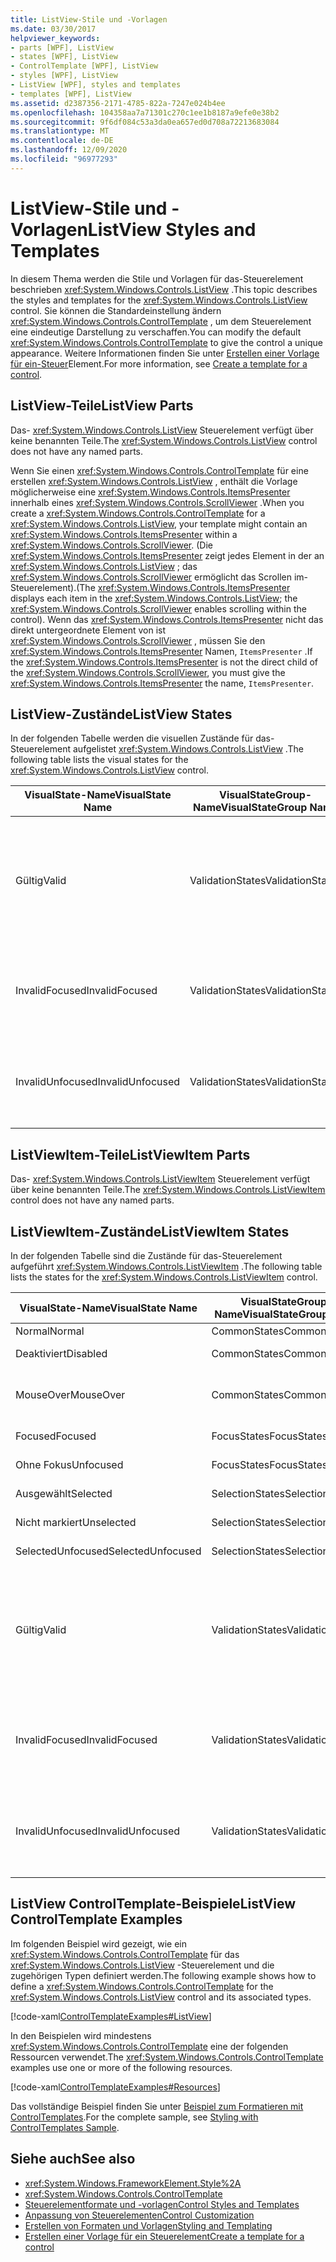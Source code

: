 ```yaml
---
title: ListView-Stile und -Vorlagen
ms.date: 03/30/2017
helpviewer_keywords:
- parts [WPF], ListView
- states [WPF], ListView
- ControlTemplate [WPF], ListView
- styles [WPF], ListView
- ListView [WPF], styles and templates
- templates [WPF], ListView
ms.assetid: d2387356-2171-4785-822a-7247e024b4ee
ms.openlocfilehash: 104358aa7a71301c270c1ee1b8187a9efe0e38b2
ms.sourcegitcommit: 9f6df084c53a3da0ea657ed0d708a72213683084
ms.translationtype: MT
ms.contentlocale: de-DE
ms.lasthandoff: 12/09/2020
ms.locfileid: "96977293"
---
```

# <a name="listview-styles-and-templates"></a><span data-ttu-id="d78f0-102">ListView-Stile und -Vorlagen</span><span class="sxs-lookup"><span data-stu-id="d78f0-102">ListView Styles and Templates</span></span>
<span data-ttu-id="d78f0-103">In diesem Thema werden die Stile und Vorlagen für das-Steuerelement beschrieben <xref:System.Windows.Controls.ListView> .</span><span class="sxs-lookup"><span data-stu-id="d78f0-103">This topic describes the styles and templates for the <xref:System.Windows.Controls.ListView> control.</span></span> <span data-ttu-id="d78f0-104">Sie können die Standardeinstellung ändern <xref:System.Windows.Controls.ControlTemplate> , um dem Steuerelement eine eindeutige Darstellung zu verschaffen.</span><span class="sxs-lookup"><span data-stu-id="d78f0-104">You can modify the default <xref:System.Windows.Controls.ControlTemplate> to give the control a unique appearance.</span></span> <span data-ttu-id="d78f0-105">Weitere Informationen finden Sie unter [Erstellen einer Vorlage für ein-Steuer](/dotnet/desktop-wpf/themes/how-to-create-apply-template)Element.</span><span class="sxs-lookup"><span data-stu-id="d78f0-105">For more information, see [Create a template for a control](/dotnet/desktop-wpf/themes/how-to-create-apply-template).</span></span>  
  
## <a name="listview-parts"></a><span data-ttu-id="d78f0-106">ListView-Teile</span><span class="sxs-lookup"><span data-stu-id="d78f0-106">ListView Parts</span></span>  
 <span data-ttu-id="d78f0-107">Das- <xref:System.Windows.Controls.ListView> Steuerelement verfügt über keine benannten Teile.</span><span class="sxs-lookup"><span data-stu-id="d78f0-107">The <xref:System.Windows.Controls.ListView> control does not have any named parts.</span></span>  
  
 <span data-ttu-id="d78f0-108">Wenn Sie einen <xref:System.Windows.Controls.ControlTemplate> für eine erstellen <xref:System.Windows.Controls.ListView> , enthält die Vorlage möglicherweise eine <xref:System.Windows.Controls.ItemsPresenter> innerhalb eines <xref:System.Windows.Controls.ScrollViewer> .</span><span class="sxs-lookup"><span data-stu-id="d78f0-108">When you create a <xref:System.Windows.Controls.ControlTemplate> for a <xref:System.Windows.Controls.ListView>, your template might contain an <xref:System.Windows.Controls.ItemsPresenter> within a <xref:System.Windows.Controls.ScrollViewer>.</span></span> <span data-ttu-id="d78f0-109">(Die <xref:System.Windows.Controls.ItemsPresenter> zeigt jedes Element in der an <xref:System.Windows.Controls.ListView> ; das <xref:System.Windows.Controls.ScrollViewer> ermöglicht das Scrollen im-Steuerelement).</span><span class="sxs-lookup"><span data-stu-id="d78f0-109">(The <xref:System.Windows.Controls.ItemsPresenter> displays each item in the <xref:System.Windows.Controls.ListView>; the <xref:System.Windows.Controls.ScrollViewer> enables scrolling within the control).</span></span>  <span data-ttu-id="d78f0-110">Wenn das <xref:System.Windows.Controls.ItemsPresenter> nicht das direkt untergeordnete Element von ist <xref:System.Windows.Controls.ScrollViewer> , müssen Sie den <xref:System.Windows.Controls.ItemsPresenter> Namen, `ItemsPresenter` .</span><span class="sxs-lookup"><span data-stu-id="d78f0-110">If the <xref:System.Windows.Controls.ItemsPresenter> is not the direct child of the <xref:System.Windows.Controls.ScrollViewer>, you must give the <xref:System.Windows.Controls.ItemsPresenter> the name, `ItemsPresenter`.</span></span>  
  
## <a name="listview-states"></a><span data-ttu-id="d78f0-111">ListView-Zustände</span><span class="sxs-lookup"><span data-stu-id="d78f0-111">ListView States</span></span>  
 <span data-ttu-id="d78f0-112">In der folgenden Tabelle werden die visuellen Zustände für das-Steuerelement aufgelistet <xref:System.Windows.Controls.ListView> .</span><span class="sxs-lookup"><span data-stu-id="d78f0-112">The following table lists the visual states for the <xref:System.Windows.Controls.ListView> control.</span></span>  
  
|<span data-ttu-id="d78f0-113">VisualState-Name</span><span class="sxs-lookup"><span data-stu-id="d78f0-113">VisualState Name</span></span>|<span data-ttu-id="d78f0-114">VisualStateGroup-Name</span><span class="sxs-lookup"><span data-stu-id="d78f0-114">VisualStateGroup Name</span></span>|<span data-ttu-id="d78f0-115">Beschreibung</span><span class="sxs-lookup"><span data-stu-id="d78f0-115">Description</span></span>|  
|-|-|-|  
|<span data-ttu-id="d78f0-116">Gültig</span><span class="sxs-lookup"><span data-stu-id="d78f0-116">Valid</span></span>|<span data-ttu-id="d78f0-117">ValidationStates</span><span class="sxs-lookup"><span data-stu-id="d78f0-117">ValidationStates</span></span>|<span data-ttu-id="d78f0-118">Das Steuerelement verwendet die <xref:System.Windows.Controls.Validation> -Klasse, und die <xref:System.Windows.Controls.Validation.HasError%2A?displayProperty=nameWithType> angefügte-Eigenschaft ist `false` .</span><span class="sxs-lookup"><span data-stu-id="d78f0-118">The control uses the <xref:System.Windows.Controls.Validation> class and the <xref:System.Windows.Controls.Validation.HasError%2A?displayProperty=nameWithType> attached property is `false`.</span></span>|  
|<span data-ttu-id="d78f0-119">InvalidFocused</span><span class="sxs-lookup"><span data-stu-id="d78f0-119">InvalidFocused</span></span>|<span data-ttu-id="d78f0-120">ValidationStates</span><span class="sxs-lookup"><span data-stu-id="d78f0-120">ValidationStates</span></span>|<span data-ttu-id="d78f0-121">Die <xref:System.Windows.Controls.Validation.HasError%2A?displayProperty=nameWithType> angefügte-Eigenschaft ist, dass `true` das Steuerelement den Fokus besitzt.</span><span class="sxs-lookup"><span data-stu-id="d78f0-121">The <xref:System.Windows.Controls.Validation.HasError%2A?displayProperty=nameWithType> attached property is `true` has the control has focus.</span></span>|  
|<span data-ttu-id="d78f0-122">InvalidUnfocused</span><span class="sxs-lookup"><span data-stu-id="d78f0-122">InvalidUnfocused</span></span>|<span data-ttu-id="d78f0-123">ValidationStates</span><span class="sxs-lookup"><span data-stu-id="d78f0-123">ValidationStates</span></span>|<span data-ttu-id="d78f0-124">Die <xref:System.Windows.Controls.Validation.HasError%2A?displayProperty=nameWithType> angefügte-Eigenschaft ist, wenn `true` das Steuerelement keinen Fokus hat.</span><span class="sxs-lookup"><span data-stu-id="d78f0-124">The <xref:System.Windows.Controls.Validation.HasError%2A?displayProperty=nameWithType> attached property is `true` has the control does not have focus.</span></span>|  
  
## <a name="listviewitem-parts"></a><span data-ttu-id="d78f0-125">ListViewItem-Teile</span><span class="sxs-lookup"><span data-stu-id="d78f0-125">ListViewItem Parts</span></span>  
 <span data-ttu-id="d78f0-126">Das- <xref:System.Windows.Controls.ListViewItem> Steuerelement verfügt über keine benannten Teile.</span><span class="sxs-lookup"><span data-stu-id="d78f0-126">The <xref:System.Windows.Controls.ListViewItem> control does not have any named parts.</span></span>  
  
## <a name="listviewitem-states"></a><span data-ttu-id="d78f0-127">ListViewItem-Zustände</span><span class="sxs-lookup"><span data-stu-id="d78f0-127">ListViewItem States</span></span>  
 <span data-ttu-id="d78f0-128">In der folgenden Tabelle sind die Zustände für das-Steuerelement aufgeführt <xref:System.Windows.Controls.ListViewItem> .</span><span class="sxs-lookup"><span data-stu-id="d78f0-128">The following table lists the states for the <xref:System.Windows.Controls.ListViewItem> control.</span></span>  
  
|<span data-ttu-id="d78f0-129">VisualState-Name</span><span class="sxs-lookup"><span data-stu-id="d78f0-129">VisualState Name</span></span>|<span data-ttu-id="d78f0-130">VisualStateGroup-Name</span><span class="sxs-lookup"><span data-stu-id="d78f0-130">VisualStateGroup Name</span></span>|<span data-ttu-id="d78f0-131">Beschreibung</span><span class="sxs-lookup"><span data-stu-id="d78f0-131">Description</span></span>|  
|-|-|-|  
|<span data-ttu-id="d78f0-132">Normal</span><span class="sxs-lookup"><span data-stu-id="d78f0-132">Normal</span></span>|<span data-ttu-id="d78f0-133">CommonStates</span><span class="sxs-lookup"><span data-stu-id="d78f0-133">CommonStates</span></span>|<span data-ttu-id="d78f0-134">Der Standardzustand</span><span class="sxs-lookup"><span data-stu-id="d78f0-134">The default state.</span></span>|  
|<span data-ttu-id="d78f0-135">Deaktiviert</span><span class="sxs-lookup"><span data-stu-id="d78f0-135">Disabled</span></span>|<span data-ttu-id="d78f0-136">CommonStates</span><span class="sxs-lookup"><span data-stu-id="d78f0-136">CommonStates</span></span>|<span data-ttu-id="d78f0-137">Das Steuerelement ist deaktiviert.</span><span class="sxs-lookup"><span data-stu-id="d78f0-137">The control is disabled.</span></span>|  
|<span data-ttu-id="d78f0-138">MouseOver</span><span class="sxs-lookup"><span data-stu-id="d78f0-138">MouseOver</span></span>|<span data-ttu-id="d78f0-139">CommonStates</span><span class="sxs-lookup"><span data-stu-id="d78f0-139">CommonStates</span></span>|<span data-ttu-id="d78f0-140">Der Mauszeiger befindet sich über dem <xref:System.Windows.Controls.ComboBox> Steuerelement.</span><span class="sxs-lookup"><span data-stu-id="d78f0-140">The mouse pointer is over the <xref:System.Windows.Controls.ComboBox> control.</span></span>|  
|<span data-ttu-id="d78f0-141">Focused</span><span class="sxs-lookup"><span data-stu-id="d78f0-141">Focused</span></span>|<span data-ttu-id="d78f0-142">FocusStates</span><span class="sxs-lookup"><span data-stu-id="d78f0-142">FocusStates</span></span>|<span data-ttu-id="d78f0-143">Der Fokus liegt auf dem Steuerelement.</span><span class="sxs-lookup"><span data-stu-id="d78f0-143">The control has focus.</span></span>|  
|<span data-ttu-id="d78f0-144">Ohne Fokus</span><span class="sxs-lookup"><span data-stu-id="d78f0-144">Unfocused</span></span>|<span data-ttu-id="d78f0-145">FocusStates</span><span class="sxs-lookup"><span data-stu-id="d78f0-145">FocusStates</span></span>|<span data-ttu-id="d78f0-146">Der Fokus liegt nicht auf dem Steuerelement.</span><span class="sxs-lookup"><span data-stu-id="d78f0-146">The control does not have focus.</span></span>|  
|<span data-ttu-id="d78f0-147">Ausgewählt</span><span class="sxs-lookup"><span data-stu-id="d78f0-147">Selected</span></span>|<span data-ttu-id="d78f0-148">SelectionStates</span><span class="sxs-lookup"><span data-stu-id="d78f0-148">SelectionStates</span></span>|<span data-ttu-id="d78f0-149">Das Element ist zurzeit ausgewählt.</span><span class="sxs-lookup"><span data-stu-id="d78f0-149">The item is currently selected.</span></span>|  
|<span data-ttu-id="d78f0-150">Nicht markiert</span><span class="sxs-lookup"><span data-stu-id="d78f0-150">Unselected</span></span>|<span data-ttu-id="d78f0-151">SelectionStates</span><span class="sxs-lookup"><span data-stu-id="d78f0-151">SelectionStates</span></span>|<span data-ttu-id="d78f0-152">Das Element ist nicht ausgewählt.</span><span class="sxs-lookup"><span data-stu-id="d78f0-152">The item is not selected.</span></span>|  
|<span data-ttu-id="d78f0-153">SelectedUnfocused</span><span class="sxs-lookup"><span data-stu-id="d78f0-153">SelectedUnfocused</span></span>|<span data-ttu-id="d78f0-154">SelectionStates</span><span class="sxs-lookup"><span data-stu-id="d78f0-154">SelectionStates</span></span>|<span data-ttu-id="d78f0-155">Das Element ist ausgewählt, besitzt jedoch keinen Fokus.</span><span class="sxs-lookup"><span data-stu-id="d78f0-155">The item is selected, but does not have focus.</span></span>|  
|<span data-ttu-id="d78f0-156">Gültig</span><span class="sxs-lookup"><span data-stu-id="d78f0-156">Valid</span></span>|<span data-ttu-id="d78f0-157">ValidationStates</span><span class="sxs-lookup"><span data-stu-id="d78f0-157">ValidationStates</span></span>|<span data-ttu-id="d78f0-158">Das Steuerelement verwendet die <xref:System.Windows.Controls.Validation> -Klasse, und die <xref:System.Windows.Controls.Validation.HasError%2A?displayProperty=nameWithType> angefügte-Eigenschaft ist `false` .</span><span class="sxs-lookup"><span data-stu-id="d78f0-158">The control uses the <xref:System.Windows.Controls.Validation> class and the <xref:System.Windows.Controls.Validation.HasError%2A?displayProperty=nameWithType> attached property is `false`.</span></span>|  
|<span data-ttu-id="d78f0-159">InvalidFocused</span><span class="sxs-lookup"><span data-stu-id="d78f0-159">InvalidFocused</span></span>|<span data-ttu-id="d78f0-160">ValidationStates</span><span class="sxs-lookup"><span data-stu-id="d78f0-160">ValidationStates</span></span>|<span data-ttu-id="d78f0-161">Die <xref:System.Windows.Controls.Validation.HasError%2A?displayProperty=nameWithType> angefügte-Eigenschaft ist, dass `true` das Steuerelement den Fokus besitzt.</span><span class="sxs-lookup"><span data-stu-id="d78f0-161">The <xref:System.Windows.Controls.Validation.HasError%2A?displayProperty=nameWithType> attached property is `true` has the control has focus.</span></span>|  
|<span data-ttu-id="d78f0-162">InvalidUnfocused</span><span class="sxs-lookup"><span data-stu-id="d78f0-162">InvalidUnfocused</span></span>|<span data-ttu-id="d78f0-163">ValidationStates</span><span class="sxs-lookup"><span data-stu-id="d78f0-163">ValidationStates</span></span>|<span data-ttu-id="d78f0-164">Die <xref:System.Windows.Controls.Validation.HasError%2A?displayProperty=nameWithType> angefügte-Eigenschaft ist, wenn `true` das Steuerelement keinen Fokus hat.</span><span class="sxs-lookup"><span data-stu-id="d78f0-164">The <xref:System.Windows.Controls.Validation.HasError%2A?displayProperty=nameWithType> attached property is `true` has the control does not have focus.</span></span>|  
  
## <a name="listview-controltemplate-examples"></a><span data-ttu-id="d78f0-165">ListView ControlTemplate-Beispiele</span><span class="sxs-lookup"><span data-stu-id="d78f0-165">ListView ControlTemplate Examples</span></span>  
 <span data-ttu-id="d78f0-166">Im folgenden Beispiel wird gezeigt, wie ein <xref:System.Windows.Controls.ControlTemplate> für das <xref:System.Windows.Controls.ListView> -Steuerelement und die zugehörigen Typen definiert werden.</span><span class="sxs-lookup"><span data-stu-id="d78f0-166">The following example shows how to define a <xref:System.Windows.Controls.ControlTemplate> for the <xref:System.Windows.Controls.ListView> control and its associated types.</span></span>  
  
 [!code-xaml[ControlTemplateExamples#ListView](~/samples/snippets/csharp/VS_Snippets_Wpf/ControlTemplateExamples/CS/resources/listview.xaml#listview)]  
  
 <span data-ttu-id="d78f0-167">In den Beispielen wird mindestens <xref:System.Windows.Controls.ControlTemplate> eine der folgenden Ressourcen verwendet.</span><span class="sxs-lookup"><span data-stu-id="d78f0-167">The <xref:System.Windows.Controls.ControlTemplate> examples use one or more of the following resources.</span></span>  
  
 [!code-xaml[ControlTemplateExamples#Resources](~/samples/snippets/csharp/VS_Snippets_Wpf/ControlTemplateExamples/CS/resources/shared.xaml#resources)]  
  
 <span data-ttu-id="d78f0-168">Das vollständige Beispiel finden Sie unter [Beispiel zum Formatieren mit ControlTemplates](https://github.com/Microsoft/WPF-Samples/tree/master/Styles%20&%20Templates/IntroToStylingAndTemplating).</span><span class="sxs-lookup"><span data-stu-id="d78f0-168">For the complete sample, see [Styling with ControlTemplates Sample](https://github.com/Microsoft/WPF-Samples/tree/master/Styles%20&%20Templates/IntroToStylingAndTemplating).</span></span>  
  
## <a name="see-also"></a><span data-ttu-id="d78f0-169">Siehe auch</span><span class="sxs-lookup"><span data-stu-id="d78f0-169">See also</span></span>

- <xref:System.Windows.FrameworkElement.Style%2A>
- <xref:System.Windows.Controls.ControlTemplate>
- [<span data-ttu-id="d78f0-170">Steuerelementformate und -vorlagen</span><span class="sxs-lookup"><span data-stu-id="d78f0-170">Control Styles and Templates</span></span>](control-styles-and-templates.md)
- [<span data-ttu-id="d78f0-171">Anpassung von Steuerelementen</span><span class="sxs-lookup"><span data-stu-id="d78f0-171">Control Customization</span></span>](control-customization.md)
- [<span data-ttu-id="d78f0-172">Erstellen von Formaten und Vorlagen</span><span class="sxs-lookup"><span data-stu-id="d78f0-172">Styling and Templating</span></span>](/dotnet/desktop-wpf/fundamentals/styles-templates-overview)
- [<span data-ttu-id="d78f0-173">Erstellen einer Vorlage für ein Steuerelement</span><span class="sxs-lookup"><span data-stu-id="d78f0-173">Create a template for a control</span></span>](/dotnet/desktop-wpf/themes/how-to-create-apply-template)
